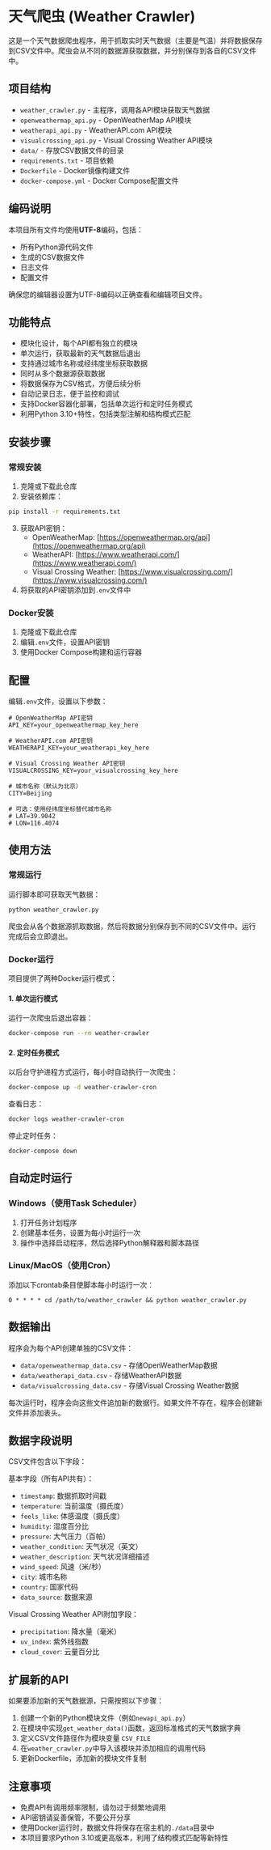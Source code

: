 # 天气爬虫 (Weather Crawler)

这是一个天气数据爬虫程序，用于抓取实时天气数据（主要是气温）并将数据保存到CSV文件中。爬虫会从不同的数据源获取数据，并分别保存到各自的CSV文件中。

## 项目结构

- `weather_crawler.py` - 主程序，调用各API模块获取天气数据
- `openweathermap_api.py` - OpenWeatherMap API模块
- `weatherapi_api.py` - WeatherAPI.com API模块
- `visualcrossing_api.py` - Visual Crossing Weather API模块
- `data/` - 存放CSV数据文件的目录
- `requirements.txt` - 项目依赖
- `Dockerfile` - Docker镜像构建文件
- `docker-compose.yml` - Docker Compose配置文件

## 编码说明

本项目所有文件均使用**UTF-8**编码，包括：
- 所有Python源代码文件
- 生成的CSV数据文件
- 日志文件
- 配置文件

确保您的编辑器设置为UTF-8编码以正确查看和编辑项目文件。

## 功能特点

- 模块化设计，每个API都有独立的模块
- 单次运行，获取最新的天气数据后退出
- 支持通过城市名称或经纬度坐标获取数据
- 同时从多个数据源获取数据
- 将数据保存为CSV格式，方便后续分析
- 自动记录日志，便于监控和调试
- 支持Docker容器化部署，包括单次运行和定时任务模式
- 利用Python 3.10+特性，包括类型注解和结构模式匹配

## 安装步骤

### 常规安装

1. 克隆或下载此仓库
2. 安装依赖库：

```bash
pip install -r requirements.txt
```

3. 获取API密钥：
   - OpenWeatherMap: [https://openweathermap.org/api](https://openweathermap.org/api)
   - WeatherAPI: [https://www.weatherapi.com/](https://www.weatherapi.com/)
   - Visual Crossing Weather: [https://www.visualcrossing.com/](https://www.visualcrossing.com/)
4. 将获取的API密钥添加到`.env`文件中

### Docker安装

1. 克隆或下载此仓库
2. 编辑`.env`文件，设置API密钥
3. 使用Docker Compose构建和运行容器

## 配置

编辑`.env`文件，设置以下参数：

```
# OpenWeatherMap API密钥
API_KEY=your_openweathermap_key_here

# WeatherAPI.com API密钥
WEATHERAPI_KEY=your_weatherapi_key_here

# Visual Crossing Weather API密钥
VISUALCROSSING_KEY=your_visualcrossing_key_here

# 城市名称（默认为北京）
CITY=Beijing

# 可选：使用经纬度坐标替代城市名称
# LAT=39.9042
# LON=116.4074
```

## 使用方法

### 常规运行

运行脚本即可获取天气数据：

```bash
python weather_crawler.py
```

爬虫会从各个数据源抓取数据，然后将数据分别保存到不同的CSV文件中。运行完成后会立即退出。

### Docker运行

项目提供了两种Docker运行模式：

#### 1. 单次运行模式

运行一次爬虫后退出容器：

```bash
docker-compose run --rm weather-crawler
```

#### 2. 定时任务模式

以后台守护进程方式运行，每小时自动执行一次爬虫：

```bash
docker-compose up -d weather-crawler-cron
```

查看日志：
```bash
docker logs weather-crawler-cron
```

停止定时任务：
```bash
docker-compose down
```

## 自动定时运行

### Windows（使用Task Scheduler）

1. 打开任务计划程序
2. 创建基本任务，设置为每小时运行一次
3. 操作中选择启动程序，然后选择Python解释器和脚本路径

### Linux/MacOS（使用Cron）

添加以下crontab条目使脚本每小时运行一次：

```
0 * * * * cd /path/to/weather_crawler && python weather_crawler.py
```

## 数据输出

程序会为每个API创建单独的CSV文件：

- `data/openweathermap_data.csv` - 存储OpenWeatherMap数据
- `data/weatherapi_data.csv` - 存储WeatherAPI数据
- `data/visualcrossing_data.csv` - 存储Visual Crossing Weather数据

每次运行时，程序会向这些文件追加新的数据行。如果文件不存在，程序会创建新文件并添加表头。

## 数据字段说明

CSV文件包含以下字段：

基本字段（所有API共有）：
- `timestamp`: 数据抓取时间戳
- `temperature`: 当前温度（摄氏度）
- `feels_like`: 体感温度（摄氏度）
- `humidity`: 湿度百分比
- `pressure`: 大气压力（百帕）
- `weather_condition`: 天气状况（英文）
- `weather_description`: 天气状况详细描述
- `wind_speed`: 风速（米/秒）
- `city`: 城市名称
- `country`: 国家代码
- `data_source`: 数据来源

Visual Crossing Weather API附加字段：
- `precipitation`: 降水量（毫米）
- `uv_index`: 紫外线指数
- `cloud_cover`: 云量百分比

## 扩展新的API

如果要添加新的天气数据源，只需按照以下步骤：

1. 创建一个新的Python模块文件（例如`newapi_api.py`）
2. 在模块中实现`get_weather_data()`函数，返回标准格式的天气数据字典
3. 定义CSV文件路径作为模块变量 `CSV_FILE`
4. 在`weather_crawler.py`中导入该模块并添加相应的调用代码
5. 更新Dockerfile，添加新的模块文件复制

## 注意事项

- 免费API有调用频率限制，请勿过于频繁地调用
- API密钥请妥善保管，不要公开分享
- 使用Docker运行时，数据文件将保存在宿主机的`./data`目录中
- 本项目要求Python 3.10或更高版本，利用了结构模式匹配等新特性 